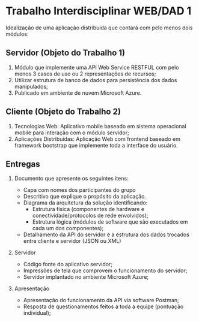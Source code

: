 # Trabalho Interdisciplinar WEB/DAD 1

Idealização de uma aplicação distribuída que contará com pelo menos dois módulos:

## Servidor (Objeto do Trabalho 1)

1. Módulo que implemente uma API Web Service RESTFUL com pelo menos 3 casos de uso ou 2 representações de recursos;
2. Utilizar estrutura de banco de dados para persistência dos dados manipulados;
3. Publicado em ambiente de nuvem Microsoft Azure.

## Cliente (Objeto do Trabalho 2)

1. Tecnologias Web: Aplicativo mobile baseado em sistema operacional mobile para interação com o módulo servidor;
2. Aplicações Distribuídas: Aplicação Web com frontend baseado em framework bootstrap que implemente toda a interface do usuário.

## Entregas

1. Documento que apresente os seguintes itens:

    - Capa com nomes dos participantes do grupo
    - Descritivo que explique o propósito da aplicação.
    - Diagrama da arquitetura da solução identificando:
        - Estrutura física (componentes de hardware e conectividade/protocolos de rede envolvidos);
        - Estrutura lógica (módulos de software que são executados em cada um dos componentes);
    - Detalhamento da API do servidor e a estrutura dos dados trocados entre cliente e servidor (JSON ou XML)
    
2. Servidor
    - Código fonte do aplicativo servidor;
    - Impressões de tela que comprovem o funcionamento do servidor;
    - Servidor implantado no ambiente Microsoft Azure;
    
3. Apresentação
    - Apresentação do funcionamento da API via software Postman;
    - Resposta de questionamentos feitos a toda a equipe (pontuação individual);
